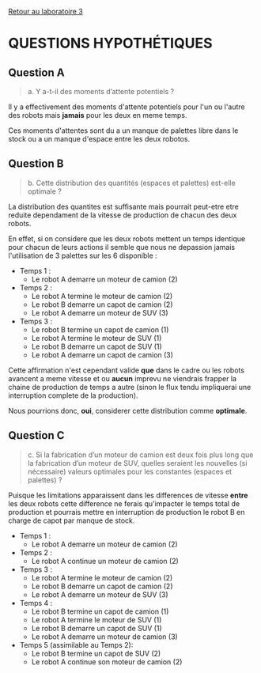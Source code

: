 [Retour au laboratoire 3](../TP3/)

# QUESTIONS HYPOTHÉTIQUES

## Question A
> a. Y a-t-il des moments d’attente potentiels ? 

Il y a effectivement des moments d'attente 
potentiels pour l'un ou l'autre des robots 
mais **jamais** pour les deux en meme temps.

Ces moments d'attentes sont du a un manque 
de palettes libre dans le stock ou a un manque 
d'espace entre les deux robotos.

## Question B
> b. Cette distribution des quantités 
(espaces et palettes) est-elle optimale ?

La distribution des quantites est suffisante 
mais pourrait peut-etre etre reduite dependament 
de la vitesse de production de chacun des deux 
robots.

En effet, si on considere que les deux robots 
mettent un temps identique pour chacun de leurs 
actions il semble que nous ne depassion jamais 
l'utilisation de 3 palettes sur les 6 disponible : 

 - Temps 1 :
   - Le robot A demarre un moteur de camion (2)
 - Temps 2 :
   - Le robot A termine le moteur de camion (2)
   - Le robot B demarre un capot de camion (2)
   - Le robot A demarre un moteur de SUV (3)
 - Temps 3 :
   - Le robot B termine un capot de camion (1)
   - Le robot A termine le moteur de SUV (1)
   - Le robot B demarre un capot de SUV (1)
   - Le robot A demarre un capot de camion (3)

Cette affirmation n'est cependant valide 
**que** dans le cadre ou les robots 
avancent a meme vitesse et ou 
**aucun** imprevu ne viendrais frapper la 
chaine de production de temps a autre 
(sinon le flux tendu impliquerai une 
interruption complete de la production).

Nous pourrions donc, **oui**, considerer cette 
distribution comme **optimale**.

## Question C
> c. Si la fabrication d’un moteur de camion 
est deux fois plus long que la fabrication d’un 
moteur de SUV, quelles seraient les nouvelles 
(si nécessaire) valeurs optimales pour les 
constantes (espaces et palettes) ?

Puisque les limitations apparaissent dans les 
differences de vitesse **entre** les deux 
robots cette difference ne ferais qu'impacter 
le temps total de production et pourrais 
mettre en interruption de production le 
robot B en charge de capot par manque de stock.

 - Temps 1 :
   - Le robot A demarre un moteur de camion (2)
 - Temps 2 :
   - Le robot A continue un moteur de camion (2)
 - Temps 3 :
   - Le robot A termine le moteur de camion (2)
   - Le robot B demarre un capot de camion (2)
   - Le robot A demarre un moteur de SUV (3)
 - Temps 4 :
   - Le robot B termine un capot de camion (1)
   - Le robot A termine le moteur de SUV (1)
   - Le robot B demarre un capot de SUV (1)
   - Le robot A demarre un moteur de camion (3)
 - Temps 5 (assimilable au Temps 2):
   - Le robot B termine un capot de SUV (2)
   - Le robot A continue son moteur de camion (2)
